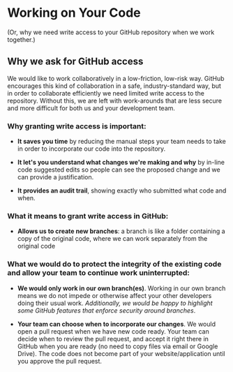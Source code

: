 # Working on Your Code

(Or, why we need write access to your GitHub repository when we work together.)

## Why we ask for GitHub access

We would like to work collaboratively in a low-friction, low-risk way. GitHub encourages this kind of collaboration in a safe, industry-standard way, but in order to collaborate efficiently we need limited write access to the repository. Without this, we are left with work-arounds that are less secure and more difficult for both us and your development team. 

### Why granting write access is important:

* **It saves you time** by reducing the manual steps your team needs to take in order to incorporate our code into the repository.

* **It let's you understand what changes we're making and why** by in-line code suggested edits so people can see the proposed change and we can provide a justification. 

* **It provides an audit trail**, showing exactly who submitted what code and when.

### What it means to grant write access in GitHub:

* **Allows us to create new branches**: a branch is like a folder containing a copy of the original code, where we can work separately from the original code

### What we would do to protect the integrity of the existing code and allow your team to continue work uninterrupted:

* **We would only work in our own branch(es)**. Working in our own branch means we do not impede or otherwise affect your other developers doing their usual work. _Additionally, we would be happy to highlight some GitHub features that enforce security around branches_.

* **Your team can choose when to incorporate our changes**. We would open a pull request when we have new code ready. Your team can decide when to review the pull request, and accept it right there in GitHub when you are ready (no need to copy files via email or Google Drive). The code does not become part of your website/application until you approve the pull request.

